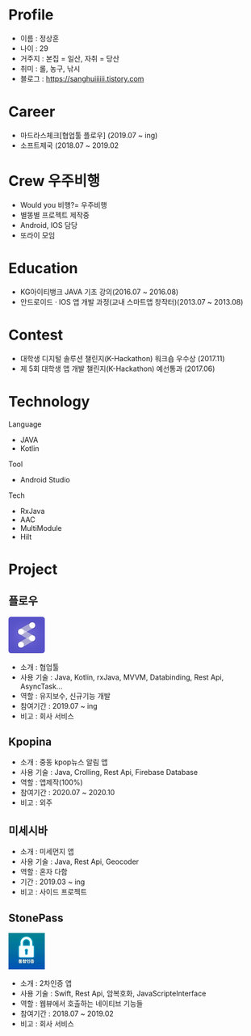 # Profile
- 이름 : 정상훈
- 나이 : 29
- 거주지 : 본집 = 일산, 자취 = 당산
- 취미 : 롤, 농구, 낚시
- 블로그 : https://sanghuiiiiii.tistory.com
# Career
- 마드라스체크[협업툴 플로우] (2019.07 ~ ing)
- 소프트제국 (2018.07 ~ 2019.02

# Crew 우주비행
- Would you 비행?= 우주비행
- 별똥별 프로젝트 제작중
- Android, IOS 담당
- 또라이 모임

# Education
- KG아이티뱅크 JAVA 기초 강의(2016.07 ~ 2016.08)
- 안드로이드 · IOS 앱 개발 과정(교내 스마트앱 창작터)(2013.07 ~ 2013.08)

# Contest
- 대학생 디지털 솔루션 챌린지(K-Hackathon) 워크숍 우수상 (2017.11)
- 제 5회 대학생 앱 개발 챌린지(K-Hackathon) 예선통과 (2017.06)

# Technology
Language
- JAVA
- Kotlin

Tool
- Android Studio

Tech
- RxJava
- AAC
- MultiModule
- Hilt

# Project
<h2>플로우</h2>

 ![flow](./images/flow.png)
- 소개 : 협업툴
- 사용 기술 : Java, Kotlin, rxJava, MVVM, Databinding, Rest Api, AsyncTask...
- 역할 : 유지보수, 신규기능 개발
- 참여기간 : 2019.07 ~ ing
- 비고 : 회사 서비스

<h2>Kpopina</h2>

- 소개 : 중동 kpop뉴스 알림 앱
- 사용 기술 : Java, Crolling, Rest Api, Firebase Database 
- 역할 : 앱제작(100%)
- 참여기간 : 2020.07 ~ 2020.10
- 비고 : 외주

<h2>미세시바</h2>

- 소개 : 미세먼지 앱
- 사용 기술 : Java, Rest Api, Geocoder
- 역할 : 혼자 다함
- 기간 : 2019.03 ~ ing
- 비고 : 사이드 프로젝트

<h2>StonePass</h2>

 ![stonepass](./images/stonepass.PNG)
- 소개 : 2차인증 앱
- 사용 기술 : Swift, Rest Api, 암복호화, JavaScripteInterface
- 역할 : 웹뷰에서 호출하는 네이티브 기능들
- 참여기간 : 2018.07 ~ 2019.02
- 비고 : 회사 서비스
